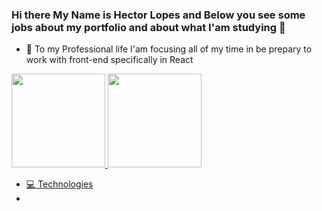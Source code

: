### Hi there My Name is Hector Lopes and Below you see some jobs about my portfolio and about what I'am studying  👋

- 🔭 To my Professional life I'am focusing all of my time in be prepary to work with front-end specifically in React 



<div>
<a href="https://github.com/Hector-Lopes">
<img height="150em" src="https://github-readme-stats.vercel.app/api/top-langs/?username=Hector-Lopes&layout=compact&langs_count=7&theme=dracula"/>
<img height="150em" src="https://github-readme-stats.vercel.app/api?username=Hector-Lopes&show_icons=true&theme=dracula&include_all_commits=true&count_private=true"/>
</div>

- 💻 Technologies
- 


